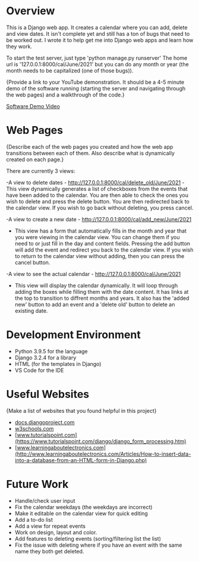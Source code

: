 # Overview

This is a Django web app. It creates a calendar where you can add, delete and view dates. It isn't complete yet and still has a ton of bugs that need to be worked out.
I wrote it to help get me into Django web apps and learn how they work.

To start the test server, just type 'python manage.py runserver'
The home url is '127.0.0.1:8000/cal/June/2021' but you can do any month or year (the month needs to be capitalized (one of those bugs)).

{Provide a link to your YouTube demonstration.  It should be a 4-5 minute demo of the software running (starting the server and navigating through the web pages) and a walkthrough of the code.}

[Software Demo Video](http://youtube.link.goes.here)

# Web Pages

{Describe each of the web pages you created and how the web app transitions between each of them.  Also describe what is dynamically created on each page.}

There are currently 3 views:

-A view to delete dates - http://127.0.0.1:8000/cal/delete_old/June/2021
  -This view dynamically generates a list of checkboxes from the events that have been added to the calendar. You are then able to check the ones you wish to delete
  and press the delete button. You are then redirected back to the calendar view. If you wish to go back without deleting, you press cancel.

-A view to create a new date - http://127.0.0.1:8000/cal/add_new/June/2021
  - This view has a form that automatically fills in the month and year that you were viewing in the calendar view. You can change them if you need to or just fill in the
  day and content fields. Pressing the add button will add the event and redirect you back to the calendar view. If you wish to return to the calendar view without adding,
  then you can press the cancel button.

-A view to see the actual calendar - http://127.0.0.1:8000/cal/June/2021
  - This view will display the calendar dynamically. It will loop through adding the boxes while filling them with the date content. It has links at the top to transition
  to diffrent months and years. It also has the 'added new' button to add an event and a 'delete old' button to delete an existing date.

# Development Environment

* Python 3.9.5 for the language
* Django 3.2.4 for a library
* HTML (for the templates in Django)
* VS Code for the IDE

# Useful Websites

{Make a list of websites that you found helpful in this project}
* [docs.djangoproject.com](https://docs.djangoproject.com/en/3.2/)
* [w3schools.com](www.w3schools.com)
* [www.tutorialspoint.com](https://www.tutorialspoint.com/django/django_form_processing.htm)
* [www.learningaboutelectronics.com](http://www.learningaboutelectronics.com/Articles/How-to-insert-data-into-a-database-from-an-HTML-form-in-Django.php)

# Future Work

* Handle/check user input
* Fix the calendar weekdays (the weekdays are incorrect)
* Make it editable on the calendar view for quick editing
* Add a to-do list
* Add a view for repeat events
* Work on design, layout and color.
* Add features to deleting events (sorting/filtering list the list)
* Fix the issue with deleting where if you have an event with the same name they both get deleted.
